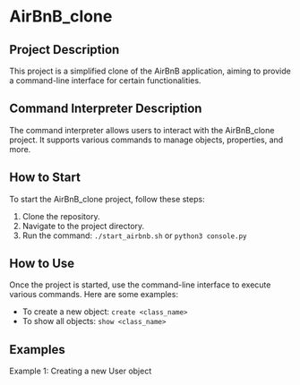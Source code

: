 # AirBnB_clone

## Project Description
This project is a simplified clone of the AirBnB application, aiming to provide a command-line interface for certain functionalities.

## Command Interpreter Description
The command interpreter allows users to interact with the AirBnB_clone project. It supports various commands to manage objects, properties, and more.

## How to Start
To start the AirBnB_clone project, follow these steps:

1. Clone the repository.
2. Navigate to the project directory.
3. Run the command: `./start_airbnb.sh` or `python3 console.py`

## How to Use
Once the project is started, use the command-line interface to execute various commands. Here are some examples:

- To create a new object: `create <class_name>`
- To show all objects: `show <class_name>`

## Examples
Example 1: Creating a new User object

